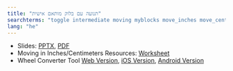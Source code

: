 ```yaml
---
title: "תנועה עם בלוק מותאם אישית"
searchterms: "toggle intermediate moving myblocks move_inches move_centimeters move_centimetres move_cm wheelconverter my_blocks moving_with תנועה_עם_בלוק_מותאם_אישית"
lang: "he"
---
```

 <ul>
 <li class="ng-binding">Slides:
 <a href="translations/he/intermediate/MoveDistance.pptx">PPTX</a>,
 <a href="translations/he/intermediate/MoveDistance.pdf">PDF</a>
 </li>
 <li>Moving in Inches/Centimeters Resources:
 <a href="translations/he/intermediate/DPIorDPCWorksheet.pdf">Worksheet</a>
 </li>
 <li>Wheel Converter Tool <a href="translations/en-us/guides//wheelconverter">Web Version</a>,
 <a href="https://itunes.apple.com/us/app/wheel-converter-for-ev3/id1042474404?ls=1&amp;mt=8">iOS Version</a>,
 <a href="https://play.google.com/store/apps/details?id=com.ev3lessons.wheelconverter">Android Version</a>
 </li>
 </ul>
